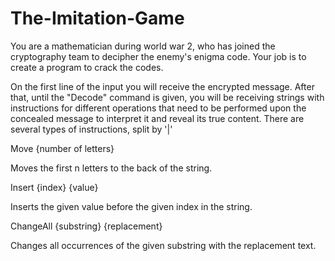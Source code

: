 # The-Imitation-Game
You are a mathematician during world war 2, who has joined the cryptography team to decipher the enemy's enigma code. Your job is to create a program to crack the codes.  

On the first line of the input you will receive the encrypted message. After that, until the "Decode" command is given, you will be receiving strings with instructions for different operations that need to be performed upon the concealed message to interpret it and reveal its true content. There are several types of instructions, split by '|' 

Move {number of letters} 

Moves the first n letters to the back of the string.  

Insert {index} {value} 

Inserts the given value before the given index in the string. 

ChangeAll {substring} {replacement}  

Changes all occurrences of the given substring with the replacement text. 
